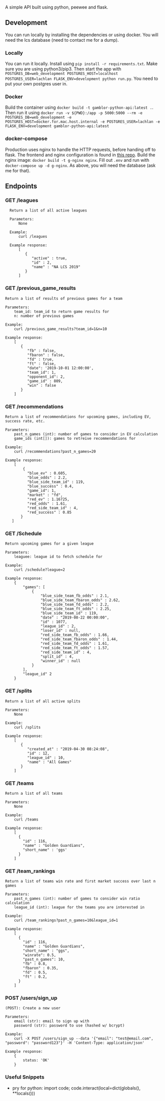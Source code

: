 A simple API built using python, peewee and flask.

## Development

You can run locally by installing the dependencies or using docker. You will need the lcs database (need to contact me for a dump).

### Locally

You can run it locally. Install using `pip install -r requirements.txt`. Make sure you are using python3/pip3. Then start the app with `POSTGRES_DB=web_development POSTGRES_HOST=localhost POSTGRES_USER=lachlan FLASK_ENV=development python run.py`. You need to put your own postgres user in.

### Docker

Build the container using `docker build -t gamblor-python-api:latest .`. Then run it using `docker run -v ${PWD}:/app -p 5000:5000 --rm -e POSTGRES_DB=web_development -e POSTGRES_HOST=docker.for.mac.host.internal -e POSTGRES_USER=lachlan -e FLASK_ENV=development gamblor-python-api:latest`

### docker-compose

Production uses nginx to handle the HTTP requests, before handing off to flask. The frontend and nginx configuration is found in [this repo](https://github.com/lmiller1990/gamblor-frontend). Build the nginx image: `docker build -t g-nginx nginx`. Fill out `.env` and run with `docker-compose up -d g-nginx`. As above, you will need the database (ask me for that).

## Endpoints

### GET /leagues

```
  Return a list of all active leagues

  Parameters:
      None

  Example:
      curl /leagues

  Example response:
      [
         {
            "active" : true,
            "id" : 2,
            "name" : "NA LCS 2019"
         }
      ]
```

### GET /previous_game_results


```
Return a list of results of previous games for a team

Parameters:
    team_id: team_id to return game results for
    n: number of previous games

Example:
    curl /previous_game_results?team_id=1&n=10

Example response:
    [
       {
          "fb" : false,
          "fbaron" : false,
          "fd" : true,
          "ft" : false,
          "date": '2019-10-01 12:00:00',
          "team_id": 1,
          "opponent_id": 2,
          "game_id" : 809,
          "win" : false
       }
    ]
```

### GET /recommendations

```
Return a list of recommendations for upcoming games, including EV, success rate, etc.

Parameters:
    past_n_games (int): number of games to consider in EV calculation
    game_ids (int[]): games to retreive recommendations for

Example:
    curl /recommendations?past_n_games=20

Example response:
    [
        {
          "blue_ev" : 0.605,
          "blue_odds" : 2.2,
          "blue_side_team_id" : 119,
          "blue_success" : 0.4,
          "game_id": 1,
          "market" : "fd",
          "red_ev" : 1.16725,
          "red_odds" : 1.61,
          "red_side_team_id" : 4,
          "red_success" : 0.85
       }
   ]
```

### GET /Schedule

```
Return upcoming games for a given league

Parameters:
    leaguee: league id to fetch schedule for

Example:
    curl /schedule?league=2

Example response:
    {
        "games": [
            {
                "blue_side_team_fb_odds" : 2.1,
                "blue_side_team_fbaron_odds" : 2.62,
                "blue_side_team_fd_odds" : 2.2,
                "blue_side_team_ft_odds" : 2.25,
                "blue_side_team_id" : 119,
                "date" : "2019-08-22 00:00:00",
                "id" : 1077,
                "league_id" : 2,
                "loser_id" : null,
                "red_side_team_fb_odds" : 1.66,
                "red_side_team_fbaron_odds" : 1.44,
                "red_side_team_fd_odds" : 1.61,
                "red_side_team_ft_odds" : 1.57,
                "red_side_team_id" : 4,
                "split_id" : 4,
                "winner_id" : null
            }
        ],
        "league_id" 2
    }
```

### GET /splits

```
Return a list of all active splits

Parameters:
    None

Example:
    curl /splits

Example response:
    [
       {
          "created_at" : "2019-04-30 08:24:08",
          "id" : 12,
          "league_id" : 10,
          "name" : "All Games"
       }
    ]
```

### GET /teams

```
Return a list of all teams

Parameters:
    None

Example:
    curl /teams

Example response:
    [
      {
        "id" : 116,
        "name" : "Golden Guardians",
        "short_name" : 'ggs'
      }
    ]
```

### GET /team_rankings

```
Return a list of teams win rate and first market success over last n games

Parameters:
    past_n_games (int): number of games to consider win ratio calculation
    league_id (int): league for the teams you are interested in

Example:
    curl /team_rankings?past_n_games=10&league_id=1

Example response:
    [
      {
        "id" : 116,
        "name" : "Golden Guardians",
        "short_name" : "ggs",
        "winrate": 0.5,
        "past_n_games": 10,
        "fb" : 0.8,
        "fbaron" : 0.35,
        "fd" : 0.5,
        "ft" : 0.2,
      }
    ]
```

### POST /users/sign_up


```
(POST): Create a new user

Parameters:
    email (str): email to sign up with
    password (str): password to use (hashed w/ bcrypt)

Example:
    curl -X POST /users/sign_up --data '{"email": "test@email.com", "password": "password123"}' -H 'Content-Type: application/json'

Example response:
    {
        status: 'OK'
    }
```

### Useful Snippets

- pry for python: import code; code.interact(local=dict(globals(), **locals()))
